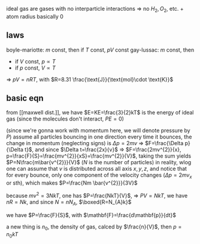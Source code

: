 ideal gas are gases with no interparticle interactions => no $H_{2}, O_{2}$, etc. + atom radius basically 0

## laws
boyle-mariotte: $m$ const, then if $T$ const, $pV$ const
gay-lussac: $m$ const, then
- if $V$ const, $p \propto T$
- if $p$ const, $V \propto T$

=> $pV=nRT$, with $R=8.31 \frac{\text{J}}{\text{mol}\cdot \text{K}}$

## basic eqn
from [[maxwell dist.]], we have $E=KE=\frac{3}{2}kT$ is the energy of ideal gas (since the molecules don't interact, $PE=0$)

(since we're gonna work with momentum here, we will denote pressure by $P$)
assume all particles bouncing in one direction
every time it bounces, the change in momentum (neglecting signs) is $\Delta p=2mv$ => $F=\frac{\Delta p}{\Delta t}$, and since $\Delta t=\frac{2x}{v}$ => $F=\frac{2mv^{2}}{x}, p=\frac{F}{S}=\frac{mv^{2}}{xS}=\frac{mv^{2}}{V}$, taking the sum yields $P=N\frac{m\bar{v^{2}}}{V}$ ($N$ is the number of particles)
in reality, wlog one can assume that $v$ is distributed across all axis $x,y,z$, and notice that for every bounce, only one component of the velocity changes ($\Delta p=2mv_{x}$ or sth), which makes $P=\frac{Nm \bar{v^{2}}}{3V}$

because $mv^{2}=3NkT$, one has $P=\frac{NkT}{V}$, 
=> $PV=NkT$, we have $nR=Nk$, and since $N=nN_{A}$, $\boxed{R=N_{A}k}$

we have $P=\frac{F}{S}$, with $\mathbf{F}=\frac{d\mathbf{p}}{dt}$

a new thing is $n_{0}$, the density of gas, calced by $\frac{n}{V}$, then $p=n_{0}kT$
